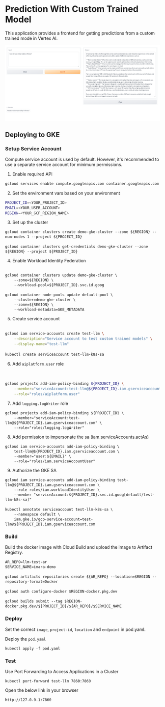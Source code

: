 # Prediction With Custom Trained Model

This application provides a frontend for getting predictions from a custom
trained mode in Vertex AI.

![LLM Text demo](images/fe.png)

## Deploying to GKE

### Setup Service Account

Compute service account is used by default. However, it's recommended to
use a separate service account for minimum permissions.

1. Enable required API

```bash
gcloud services enable compute.googleapis.com container.googleapis.com
```

2. Set the environment vars based on your environment

```bash
PROJECT_ID=<YOUR_PROJECT_ID>
EMAIL=<YOUR_USER_ACCOUNT>
REGION=<YOUR_GCP_REGION_NAME>
```

3. Set up the cluster

```shell
gcloud container clusters create demo-gke-cluster --zone ${REGION} --num-nodes 1 --project ${PROJECT_ID}

gcloud container clusters get-credentials demo-gke-cluster --zone ${REGION} --project ${PROJECT_ID}
```

4. Enable Workload Identity Federation

```shell

gcloud container clusters update demo-gke-cluster \
    --zone=${REGION} \
    --workload-pool=${PROJECT_ID}.svc.id.goog

gcloud container node-pools update default-pool \
    --cluster=demo-gke-cluster \
    --zone=${REGION} \
    --workload-metadata=GKE_METADATA
```

5. Create service account

```bash

gcloud iam service-accounts create test-llm \
    --description="Service account to test custom trained models" \
    --display-name="test-llm"
    
kubectl create serviceaccount test-llm-k8s-sa
```

6. Add `aiplatform.user` role

```bash


gcloud projects add-iam-policy-binding ${PROJECT_ID} \
    --member="serviceAccount:test-llm@${PROJECT_ID}.iam.gserviceaccount.com" \
    --role="roles/aiplatform.user"
```

7. Add `logging.logWriter` role

```shell
gcloud projects add-iam-policy-binding ${PROJECT_ID} \
    --member="serviceAccount:test-llm@${PROJECT_ID}.iam.gserviceaccount.com" \
    --role="roles/logging.logWriter"
```

8. Add permission to impersonate the sa (iam.serviceAccounts.actAs)

```shell
gcloud iam service-accounts add-iam-policy-binding \
    test-llm@${PROJECT_ID}.iam.gserviceaccount.com \
    --member="user:${EMAIL}" \
    --role="roles/iam.serviceAccountUser"
```

9. Authorize the GKE SA

```shell
gcloud iam service-accounts add-iam-policy-binding test-llm@${PROJECT_ID}.iam.gserviceaccount.com \
    --role roles/iam.workloadIdentityUser \
    --member "serviceAccount:${PROJECT_ID}.svc.id.goog[default/test-llm-k8s-sa]"

kubectl annotate serviceaccount test-llm-k8s-sa \
    --namespace default \
    iam.gke.io/gcp-service-account=test-llm@${PROJECT_ID}.iam.gserviceaccount.com
```

### Build

Build the docker image with Cloud Build and upload the image to Artifact
Registry.

```shell
AR_REPO=llm-test-ar
SERVICE_NAME=imara-demo

gcloud artifacts repositories create ${AR_REPO} --location=$REGION --repository-format=Docker

gcloud auth configure-docker $REGION-docker.pkg.dev

gcloud builds submit --tag $REGION-docker.pkg.dev/${PROJECT_ID}/${AR_REPO}/$SERVICE_NAME
```

### Deploy

Set the correct `image`, `project-id`, `location` and `endpoint` in pod.yaml.

Deploy the `pod.yaml`

```shell
kubectl apply -f pod.yaml
```

### Test

Use Port Forwarding to Access Applications in a Cluster

```shell
kubectl port-forward test-llm 7860:7860
```

Open the below link in your browser

```
http://127.0.0.1:7860
```